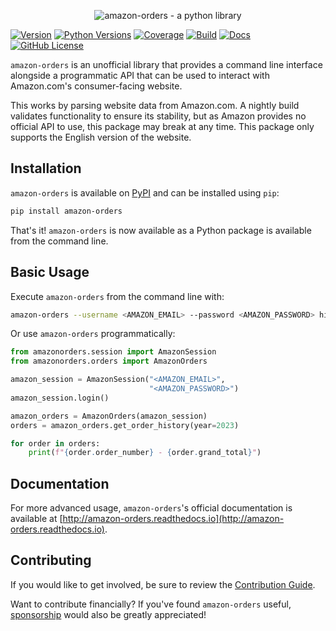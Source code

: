 <p align="center"><img alt="amazon-orders - a python library" src="https://amazon-orders.readthedocs.io/en/latest/_images/logo.png" /></p>

[![Version](https://img.shields.io/pypi/v/amazon-orders)](https://pypi.org/project/amazon-orders)
[![Python Versions](https://img.shields.io/pypi/pyversions/amazon-orders.svg)](https://pypi.org/project/amazon-orders)
[![Coverage](https://img.shields.io/codecov/c/github/alexdlaird/amazon-orders)](https://codecov.io/gh/alexdlaird/amazon-orders)
[![Build](https://img.shields.io/github/actions/workflow/status/alexdlaird/amazon-orders/build.yml)](https://github.com/alexdlaird/amazon-orders/actions/workflows/build.yml)
[![Docs](https://img.shields.io/readthedocs/amazon-orders)](https://amazon-orders.readthedocs.io/en/latest)
[![GitHub License](https://img.shields.io/github/license/alexdlaird/amazon-orders)](https://github.com/alexdlaird/amazon-orders/blob/main/LICENSE)

`amazon-orders` is an unofficial library that provides a command line interface alongside a programmatic API that can
be used to interact with Amazon.com's consumer-facing website.

This works by parsing website data from Amazon.com. A nightly build validates functionality to ensure its
stability, but as Amazon provides no official API to use, this package may break at any time. This
package only supports the English version of the website.

## Installation

`amazon-orders` is available on [PyPI](https://pypi.org/project/amazon-orders/) and can be installed using `pip`:

```sh
pip install amazon-orders
```

That's it! `amazon-orders` is now available as a Python package is available from the command line.

## Basic Usage

Execute `amazon-orders` from the command line with:

```sh
amazon-orders --username <AMAZON_EMAIL> --password <AMAZON_PASSWORD> history
```

Or use `amazon-orders` programmatically:

```python
from amazonorders.session import AmazonSession
from amazonorders.orders import AmazonOrders

amazon_session = AmazonSession("<AMAZON_EMAIL>",
                               "<AMAZON_PASSWORD>")
amazon_session.login()

amazon_orders = AmazonOrders(amazon_session)
orders = amazon_orders.get_order_history(year=2023)

for order in orders:
    print(f"{order.order_number} - {order.grand_total}")
```

## Documentation

For more advanced usage, `amazon-orders`'s official documentation is available at [http://amazon-orders.readthedocs.io](http://amazon-orders.readthedocs.io).

## Contributing

If you would like to get involved, be sure to review the [Contribution Guide](https://github.com/alexdlaird/amazon-orders/blob/main/CONTRIBUTING.rst).

Want to contribute financially? If you've found `amazon-orders` useful, [sponsorship](https://github.com/sponsors/alexdlaird) would
also be greatly appreciated!